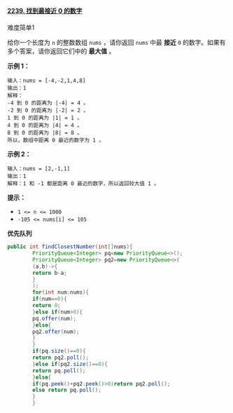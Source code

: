 #### [2239. 找到最接近 0 的数字](https://leetcode-cn.com/problems/find-closest-number-to-zero/)

难度简单1

给你一个长度为 `n` 的整数数组 `nums` ，请你返回 `nums` 中最 **接近** `0` 的数字。如果有多个答案，请你返回它们中的 **最大值** 。

**示例 1：**

```
输入：nums = [-4,-2,1,4,8]
输出：1
解释：
-4 到 0 的距离为 |-4| = 4 。
-2 到 0 的距离为 |-2| = 2 。
1 到 0 的距离为 |1| = 1 。
4 到 0 的距离为 |4| = 4 。
8 到 0 的距离为 |8| = 8 。
所以，数组中距离 0 最近的数字为 1 。
```

**示例 2：**

```
输入：nums = [2,-1,1]
输出：1
解释：1 和 -1 都是距离 0 最近的数字，所以返回较大值 1 。
```

**提示：**

- `1 <= n <= 1000`
- `-105 <= nums[i] <= 105`

**优先队列**

```java
public int findClosestNumber(int[]nums){
        PriorityQueue<Integer> pq=new PriorityQueue<>();
        PriorityQueue<Integer> pq2=new PriorityQueue<>(
        (a,b)->{
        return b-a;
        }
        );
        for(int num:nums){
        if(num==0){
        return 0;
        }else if(num>0){
        pq.offer(num);
        }else{
        pq2.offer(num);
        }
        }
        if(pq.size()==0){
        return pq2.poll();
        }else if(pq2.size()==0){
        return pq.poll();
        }else{
        if(pq.peek()+pq2.peek()>0)return pq2.poll();
        else return pq.poll();
        }
        }
```

